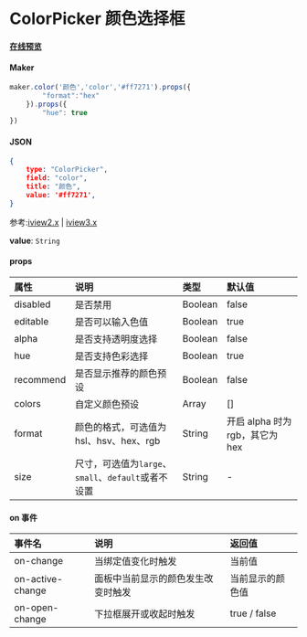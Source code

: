 # ColorPicker 颜色选择框

#### [在线预览](https://jsrun.pro/tehKp/edit)

#### Maker
```js
maker.color('颜色','color','#ff7271').props({
        "format":"hex"
    }).props({
        "hue": true
})
```

#### JSON
```json
{
    type: "ColorPicker",
    field: "color",
    title: "颜色",
    value: '#ff7271',
}
```

参考:[iview2.x](http://v2.iviewui.com/components/color-picker#API) | [iview3.x](https://www.iviewui.com/components/color-picker#API)

**value**: `String`

#### props


| 属性      | 说明                                                | 类型    | 默认值                          |
| :-------- | :-------------------------------------------------- | :------ | :------------------------------ |
| disabled  | 是否禁用                                            | Boolean | false                           |
| editable  | 是否可以输入色值                                    | Boolean | true                            |
| alpha     | 是否支持透明度选择                                  | Boolean | false                           |
| hue       | 是否支持色彩选择                                    | Boolean | true                            |
| recommend | 是否显示推荐的颜色预设                              | Boolean | false                           |
| colors    | 自定义颜色预设                                      | Array   | []                              |
| format    | 颜色的格式，可选值为 hsl、hsv、hex、rgb             | String  | 开启 alpha 时为 rgb，其它为 hex |
| size      | 尺寸，可选值为`large`、`small`、`default`或者不设置 | String  | -                               |

#### on 事件


| 事件名           | 说明                               | 返回值           |
| :--------------- | :--------------------------------- | :--------------- |
| on-change        | 当绑定值变化时触发                 | 当前值           |
| on-active-change | 面板中当前显示的颜色发生改变时触发 | 当前显示的颜色值 |
| on-open-change   | 下拉框展开或收起时触发             | true / false     |